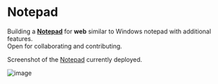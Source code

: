 # Notepad

Building a [**Notepad**](https://rahif.me/Notepad) for **web** similar to Windows notepad with additional features.  
Open for collaborating and contributing.

<!-- prettier-ignore-start -->
<!-- START doctoc generated TOC please keep comment here to allow auto update -->
<!-- DON'T EDIT THIS SECTION, INSTEAD RE-RUN doctoc TO UPDATE -->



<!-- END doctoc generated TOC please keep comment here to allow auto update -->
<!-- prettier-ignore-end -->

Screenshot of the [Notepad](https://rahif.me/Notepad/) currently deployed.

![image](https://user-images.githubusercontent.com/53680255/147682911-06e0974e-f7aa-47fd-ae86-02a891d91e57.png)

